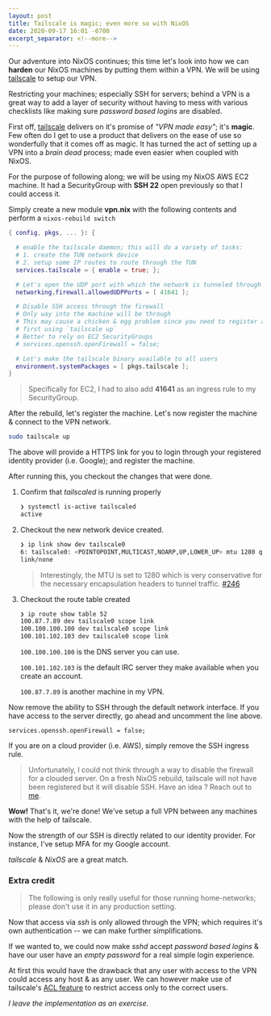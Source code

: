 ```yaml
---
layout: post
title: Tailscale is magic; even more so with NixOS
date: 2020-09-17 16:01 -0700
excerpt_separator: <!--more-->
---
```


Our adventure into NixOS continues; this time let's look into how we can **harden** our NixOS machines by putting them within a VPN. We will be using [tailscale](https://tailscale.com/) to setup our VPN.

Restricting your machines; especially SSH for servers; behind a VPN is a great way to add a layer of security without having to mess with various checklists like making sure _password based logins_ are disabled.

<!--more-->

First off, [tailscale](https://tailscale.com/) delivers on it's promise of _"VPN made easy"_; it's **magic**. Few often do I get to use a product that delivers on the ease of use so wonderfully that it comes off as magic. It has turned the act of setting up a VPN into a _brain dead_ process; made even easier when coupled with NixOS.

For the purpose of following along; we will be using my NixOS AWS EC2 machine.
It had a SecurityGroup with **SSH 22** open previously so that I could access it.

Simply create a new module **vpn.nix** with the following contents and perform a `nixos-rebuild switch`

```nix
{ config, pkgs, ... }: {

  # enable the tailscale daemon; this will do a variety of tasks:
  # 1. create the TUN network device
  # 2. setup some IP routes to route through the TUN
  services.tailscale = { enable = true; };

  # Let's open the UDP port with which the network is tunneled through
  networking.firewall.allowedUDPPorts = [ 41641 ];

  # Disable SSH access through the firewall
  # Only way into the machine will be through
  # This may cause a chicken & egg problem since you need to register a machine
  # first using `tailscale up`
  # Better to rely on EC2 SecurityGroups
  # services.openssh.openFirewall = false;

  # Let's make the tailscale binary available to all users
  environment.systemPackages = [ pkgs.tailscale ];
}
```

> Specifically for EC2, I had to also add **41641** as an ingress rule to my SecurityGroup.

After the rebuild, let's register the machine. Let's now register the machine & connect to the VPN network.

```bash
sudo tailscale up
```

The above will provide a HTTPS link for you to login through your registered identity provider (i.e. Google); and register the machine.

After running this, you checkout the changes that were done.

1. Confirm that _tailscaled_ is running properly
    ```bash
    ❯ systemctl is-active tailscaled
    active
    ```
2. Checkout the new network device created.
    ```bash
    ❯ ip link show dev tailscale0
    6: tailscale0: <POINTOPOINT,MULTICAST,NOARP,UP,LOWER_UP> mtu 1280 qdisc pfifo_fast state UNKNOWN mode DEFAULT group default qlen 500
    link/none
    ```
    > Interestingly, the MTU is set to 1280 which is very conservative for the necessary encapsulation headers to tunnel traffic. [#246](https://github.com/tailscale/tailscale/issues/246)
3. Checkout the route table created
    ```bash
    ❯ ip route show table 52
    100.87.7.89 dev tailscale0 scope link
    100.100.100.100 dev tailscale0 scope link
    100.101.102.103 dev tailscale0 scope link
    ```

    `100.100.100.100` is the DNS server you can use.

    `100.101.102.103` is the default IRC server they make available when you create an account.

    `100.87.7.89` is another machine in my VPN.

Now remove the ability to SSH through the default network interface. If you have access to the server directly, go ahead and uncomment the line above.

```
services.openssh.openFirewall = false;
```

If you are on a cloud provider (i.e. AWS), simply remove the SSH ingress rule.

> Unfortunately, I could not think through a way to disable the firewall for a clouded server. On a fresh NixOS rebuild, tailscale will not have been registered but it will disable SSH. Have an idea ? Reach out to [me](mailto:farid.m.zakaria@gmail.com).

**Wow!** That's it, we're done! We've setup a full VPN between any machines with the help of tailscale.

Now the strength of our SSH is directly related to our identity provider. For instance, I've setup MFA for my Google account.

_tailscale_ & _NixOS_ are a great match.

### Extra credit

> The following is only really useful for those running home-networks; please don't use it in any production setting.

Now that access via _ssh_ is only allowed through the VPN; which requires it's own authentication -- we can make further simplifications.

If we wanted to, we could now make *sshd* accept _password based logins_ & have our user have an _empty password_ for a real simple login experience.

At first this would have the drawback that any user with access to the VPN could access any host & as any user. We can however make use of tailscale's [ACL feature](https://tailscale.com/kb/1018/acls) to restrict access only to the correct users.

_I leave the implementation as an exercise._